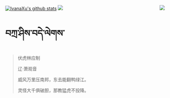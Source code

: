 [![IvanaXu's github stats](https://github-readme-stats.vercel.app/api?username=IvanaXu&show_icons=true&theme=vue-dark)](https://github.com/anuraghazra/github-readme-stats)
<img align="right" src="https://github-readme-stats.vercel.app/api/top-langs/?username=IvanaXu&langs_count=7&theme=graywhite" />
<img src="https://github-readme-stats.vercel.app/api/wakatime?username=IvanaXu&layout=compact&langs_count=6&theme=vue-dark&custom_title=Programming Times Since Jul 29 2021" />
# བཀྲ་ཤིས་བདེ་ལེགས་
> 伏虎林应制
>
> 辽·萧观音
>
> 威风万里压南邦，东去能翻鸭绿江。
> 
> 灵怪大千俱破胆，那教猛虎不投降。
